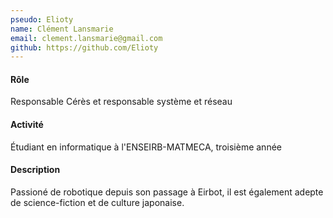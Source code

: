 ```yaml
---
pseudo: Elioty
name: Clément Lansmarie
email: clement.lansmarie@gmail.com
github: https://github.com/Elioty
---
```


#### Rôle

Responsable Cérès et responsable système et réseau

#### Activité

Étudiant en informatique à l'ENSEIRB-MATMECA, troisième année

#### Description

Passioné de robotique depuis son passage à Eirbot, il est également adepte de science-fiction et de culture japonaise.
